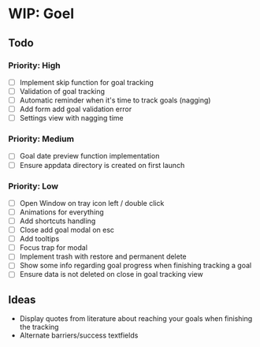 # WIP: Goel

## Todo

### Priority: High

- [ ] Implement skip function for goal tracking
- [ ] Validation of goal tracking
- [ ] Automatic reminder when it's time to track goals (nagging)
- [ ] Add form add goal validation error
- [ ] Settings view with nagging time

### Priority: Medium

- [ ] Goal date preview function implementation
- [ ] Ensure appdata directory is created on first launch

### Priority: Low

- [ ] Open Window on tray icon left / double click
- [ ] Animations for everything
- [ ] Add shortcuts handling
- [ ] Close add goal modal on esc
- [ ] Add tooltips
- [ ] Focus trap for modal
- [ ] Implement trash with restore and permanent delete
- [ ] Show some info regarding goal progress when finishing tracking a goal
- [ ] Ensure data is not deleted on close in goal tracking view

## Ideas

- Display quotes from literature about reaching your goals when finishing the tracking
- Alternate barriers/success textfields
